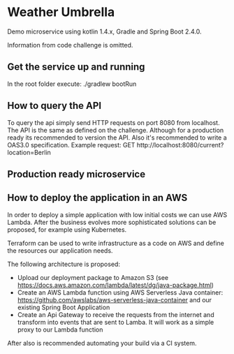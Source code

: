 # Weather Umbrella

Demo microservice using kotlin 1.4.x, Gradle and Spring Boot 2.4.0.

Information from code challenge is omitted.

## Get the service up and running
In the root folder execute:
./gradlew bootRun

## How to query the API
To query the api simply send HTTP requests on port 8080 from localhost.
The API is the same as defined on the challenge. Although for a production ready 
its recommended to version the API. Also it's recommended to write a OAS3.0 specification. 
Example request:
GET http://localhost:8080/current?location=Berlin

## Production ready microservice

## How to deploy the application in an AWS

In order to deploy a simple application with low initial costs we can use AWS Lambda.
After the business evolves more sophisticated solutions can be proposed, for example using Kubernetes.

Terraform can be used to write infrastructure as a code on AWS and 
define the resources our application needs.

The following architecture is proposed:
* Upload our deployment package to Amazon S3 (see https://docs.aws.amazon.com/lambda/latest/dg/java-package.html)
* Create an AWS Lambda function using AWS Serverless Java container: https://github.com/awslabs/aws-serverless-java-container
 and our existing Spring Boot Application 
* Create an Api Gateway to receive the requests from the internet and transform into events
that are sent to Lamba. It will work as a simple proxy to our Lambda function

After also is recommended automating your build via a CI system.